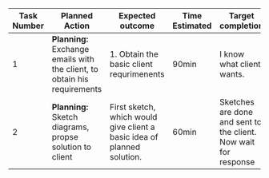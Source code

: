 | Task Number | Planned Action | Expected outcome | Time Estimated | Target completion | Criteria |
|-------------|----------------|------------------|----------------|-------------------|----------|
| 1 | **Planning:** Exchange emails with the client, to obtain his requirements | 1. Obtain the basic client requrimenents  | 90min | I know what client wants. | A|
| 2 | **Planning:** Sketch diagrams, propse solution to client | First sketch, which would give client a basic idea of planned solution. | 60min | Sketches are done and sent to the client. Now wait for response | B |
